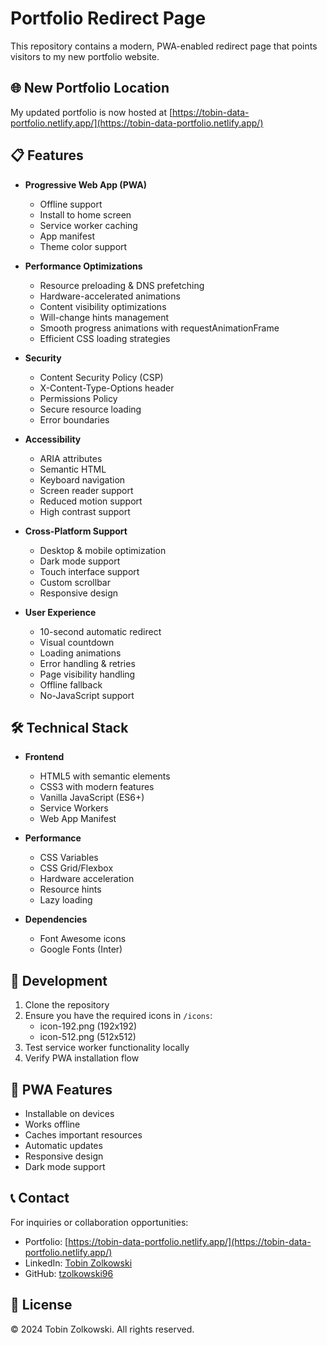 # Portfolio Redirect Page

This repository contains a modern, PWA-enabled redirect page that points visitors to my new portfolio website.

## 🌐 New Portfolio Location

My updated portfolio is now hosted at [https://tobin-data-portfolio.netlify.app/](https://tobin-data-portfolio.netlify.app/)

## 📋 Features

- **Progressive Web App (PWA)**
  - Offline support
  - Install to home screen
  - Service worker caching
  - App manifest
  - Theme color support

- **Performance Optimizations**
  - Resource preloading & DNS prefetching
  - Hardware-accelerated animations
  - Content visibility optimizations
  - Will-change hints management
  - Smooth progress animations with requestAnimationFrame
  - Efficient CSS loading strategies

- **Security**
  - Content Security Policy (CSP)
  - X-Content-Type-Options header
  - Permissions Policy
  - Secure resource loading
  - Error boundaries

- **Accessibility**
  - ARIA attributes
  - Semantic HTML
  - Keyboard navigation
  - Screen reader support
  - Reduced motion support
  - High contrast support

- **Cross-Platform Support**
  - Desktop & mobile optimization
  - Dark mode support
  - Touch interface support
  - Custom scrollbar
  - Responsive design

- **User Experience**
  - 10-second automatic redirect
  - Visual countdown
  - Loading animations
  - Error handling & retries
  - Page visibility handling
  - Offline fallback
  - No-JavaScript support

## 🛠️ Technical Stack

- **Frontend**
  - HTML5 with semantic elements
  - CSS3 with modern features
  - Vanilla JavaScript (ES6+)
  - Service Workers
  - Web App Manifest

- **Performance**
  - CSS Variables
  - CSS Grid/Flexbox
  - Hardware acceleration
  - Resource hints
  - Lazy loading

- **Dependencies**
  - Font Awesome icons
  - Google Fonts (Inter)

## 🚀 Development

1. Clone the repository
2. Ensure you have the required icons in `/icons`:
   - icon-192.png (192x192)
   - icon-512.png (512x512)
3. Test service worker functionality locally
4. Verify PWA installation flow

## 📱 PWA Features

- Installable on devices
- Works offline
- Caches important resources
- Automatic updates
- Responsive design
- Dark mode support

## 📞 Contact

For inquiries or collaboration opportunities:
- Portfolio: [https://tobin-data-portfolio.netlify.app/](https://tobin-data-portfolio.netlify.app/)
- LinkedIn: [Tobin Zolkowski](https://www.linkedin.com/in/tobin-zolkowski-844873200/)
- GitHub: [tzolkowski96](https://github.com/tzolkowski96)

## 📄 License

© 2024 Tobin Zolkowski. All rights reserved.